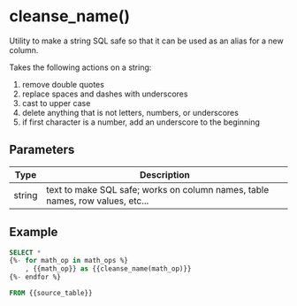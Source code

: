 # cleanse\_name()

Utility to make a string SQL safe so that it can be used as an alias for a new column.

Takes the following actions on a string:

1. remove double quotes
2. replace spaces and dashes with underscores
3. cast to upper case
4. delete anything that is not letters, numbers, or underscores
5. if first character is a number, add an underscore to the beginning

## Parameters

| Type   | Description                                                                   |
| ------ | ----------------------------------------------------------------------------- |
| string | text to make SQL safe; works on column names, table names, row values, etc... |

## Example

```sql
SELECT *
{%- for math_op in math_ops %}
    , {{math_op}} as {{cleanse_name(math_op)}}
{%- endfor %}

FROM {{source_table}}
```
